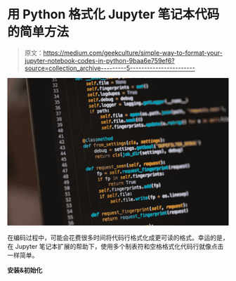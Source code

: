 # 用 Python 格式化 Jupyter 笔记本代码的简单方法

> 原文：<https://medium.com/geekculture/simple-way-to-format-your-jupyter-notebook-codes-in-python-9baa6e759ef6?source=collection_archive---------5----------------------->

![](img/c39087c39630340e645006c36730f128.png)

在编码过程中，可能会花费很多时间将代码行格式化成更可读的格式。幸运的是，在 Jupyter 笔记本扩展的帮助下，使用多个制表符和空格格式化代码行就像点击一样简单。

**安装&初始化**